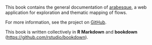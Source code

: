 This book contains the general documentation of [arabesque](http://arabesque.ifsttar.fr/), a web application for exploration and thematic mapping of flows.

For more information, see the project on [GitHub](https://github.com/gflowiz/Gflowiz-Arabesques).

This book is written collectively in **R Markdown** and **bookdown** (https://github.com/rstudio/bookdown). 
